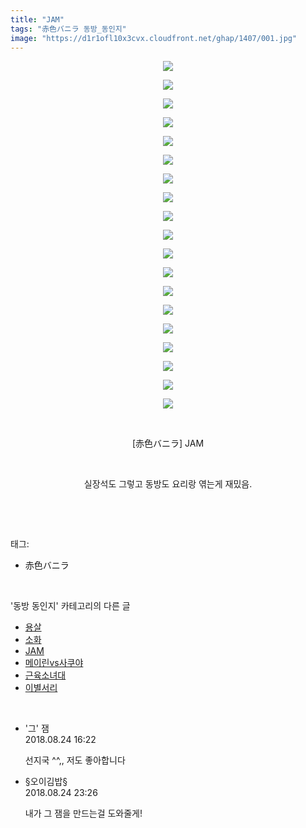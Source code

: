 ```yaml
---
title: "JAM"
tags: "赤色バニラ 동방_동인지"
image: "https://d1r1ofl10x3cvx.cloudfront.net/ghap/1407/001.jpg"
---
```

<div class="article">
<p style="text-align: center; clear: none; float: none;"><img src="{{ site.imgserver7 }}/ghap/1407/001.jpg"/></p>
<p style="text-align: center; clear: none; float: none;"><img src="{{ site.imgserver7 }}/ghap/1407/002.jpg"/></p>
<p style="text-align: center; clear: none; float: none;"><img src="{{ site.imgserver7 }}/ghap/1407/003.jpg"/></p>
<p style="text-align: center; clear: none; float: none;"><img src="{{ site.imgserver7 }}/ghap/1407/004.jpg"/></p>
<p style="text-align: center; clear: none; float: none;"><img src="{{ site.imgserver7 }}/ghap/1407/005.jpg"/></p>
<p style="text-align: center; clear: none; float: none;"><img src="{{ site.imgserver7 }}/ghap/1407/006.jpg"/></p>
<p style="text-align: center; clear: none; float: none;"><img src="{{ site.imgserver7 }}/ghap/1407/007.jpg"/></p>
<p style="text-align: center; clear: none; float: none;"><img src="{{ site.imgserver7 }}/ghap/1407/008.jpg"/></p>
<p style="text-align: center; clear: none; float: none;"><img src="{{ site.imgserver7 }}/ghap/1407/009.jpg"/></p>
<p style="text-align: center; clear: none; float: none;"><img src="{{ site.imgserver7 }}/ghap/1407/010.jpg"/></p>
<p style="text-align: center; clear: none; float: none;"><img src="{{ site.imgserver7 }}/ghap/1407/011.jpg"/></p>
<p style="text-align: center; clear: none; float: none;"><img src="{{ site.imgserver7 }}/ghap/1407/012.jpg"/></p>
<p style="text-align: center; clear: none; float: none;"><img src="{{ site.imgserver7 }}/ghap/1407/013.jpg"/></p>
<p style="text-align: center; clear: none; float: none;"><img src="{{ site.imgserver7 }}/ghap/1407/014.jpg"/></p>
<p style="text-align: center; clear: none; float: none;"><img src="{{ site.imgserver7 }}/ghap/1407/015.jpg"/></p>
<p style="text-align: center; clear: none; float: none;"><img src="{{ site.imgserver7 }}/ghap/1407/016.jpg"/></p>
<p style="text-align: center; clear: none; float: none;"><img src="{{ site.imgserver7 }}/ghap/1407/017.jpg"/></p>
<p style="text-align: center; clear: none; float: none;"><img src="{{ site.imgserver7 }}/ghap/1407/018.jpg"/></p>
<p style="text-align: center; clear: none; float: none;"><img src="{{ site.imgserver7 }}/ghap/1407/019.jpg"/></p>
<p style="text-align: center; clear: none; float: none;"><br/></p>
<p style="text-align: center; clear: none; float: none;">[赤色バニラ] JAM</p>
<p style="text-align: center; clear: none; float: none;"><br/></p>
<p style="text-align: center; clear: none; float: none;">실장석도 그렇고 동방도 요리랑 엮는게 재밌음.</p>
<p><br/></p>
</div><br/>
<div class="tagTrail">
<p>태그: </p>
<ul>
<li>赤色バニラ</li>
</ul>
</div><br/>
<div class="another">
<p>'동방 동인지' 카테고리의 다른 글</p>
<ul>
<li><a href="/ghap_1409">용살</a></li>
<li><a href="/ghap_1408">소화</a></li>
<li><a href="/ghap_1407">JAM</a></li>
<li><a href="/ghap_1406">메이린vs사쿠야</a></li>
<li><a href="/ghap_1405">근육소녀대</a></li>
<li><a href="/ghap_1404">이별서리</a></li>
</ul>
</div><br/>
<div class="cb_module cb_fluid">
<div class="cb_wrt cb_profile">
<div class="comment">
<ul>
<li class="cb_thumb_off" id="comment15316520">
<div class="cb_comment_area">
<div class="cb_info_area">
<div class="cb_section">
<span class="cb_nick_name">'그' 잼</span>
</div>
<div class="cb_section">
<span class="cb_date">2018.08.24 16:22 </span>
</div>
</div>
<div class="cb_dsc_comment">
<p class="cb_dsc">
											선지국 ^^,, 저도 좋아합니다
										</p>
</div>
</div></li>
<li class="cb_thumb_off" id="comment15316712">
<div class="cb_comment_area">
<div class="cb_info_area">
<div class="cb_section">
<span class="cb_nick_name">§오이김밥§</span>
</div>
<div class="cb_section">
<span class="cb_date">2018.08.24 23:26 </span>
</div>
</div>
<div class="cb_dsc_comment">
<p class="cb_dsc">
											내가 그 잼을 만드는걸 도와줄게!
										</p>
</div>
</div></li>
</ul>
</div>
</div><!-- commentList close -->
</div><br/>
